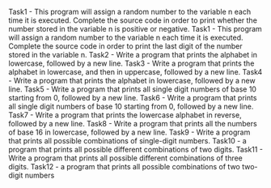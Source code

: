 Task1 - This program will assign a random number to the variable n each time it is executed. Complete the source code in order to print whether the number stored in the variable n is positive or negative.
Task1 - This program will assign a random number to the variable n each time it is executed. Complete the source code in order to print the last digit of the number stored in the variable n.
Task2 - Write a program that prints the alphabet in lowercase, followed by a new line.
Task3 - Write a program that prints the alphabet in lowercase, and then in uppercase, followed by a new line.
Task4 - Write a program that prints the alphabet in lowercase, followed by a new line.
Task5 - Write a program that prints all single digit numbers of base 10 starting from 0, followed by a new line.
Task6 - Write a program that prints all single digit numbers of base 10 starting from 0, followed by a new line.
Task7 - Write a program that prints the lowercase alphabet in reverse, followed by a new line.
Task8 - Write a program that prints all the numbers of base 16 in lowercase, followed by a new line.
Task9 - Write a program that prints all possible combinations of single-digit numbers.
Task10 - a program that prints all possible different combinations of two digits.
Task11 - Write a program that prints all possible different combinations of three digits.
Task12 - a program that prints all possible combinations of two two-digit numbers
